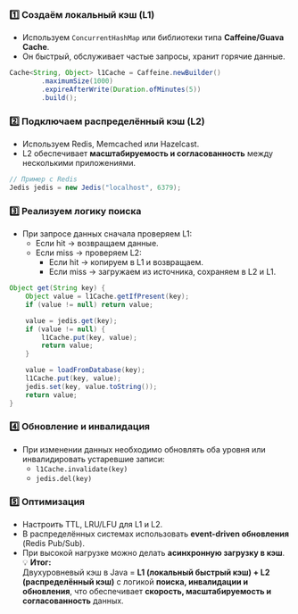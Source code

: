 ### 1️⃣ **Создаём локальный кэш (L1)**
- Используем `ConcurrentHashMap` или библиотеки типа **Caffeine/Guava Cache**.
- Он быстрый, обслуживает частые запросы, хранит горячие данные.

```java
Cache<String, Object> l1Cache = Caffeine.newBuilder()
        .maximumSize(1000)
        .expireAfterWrite(Duration.ofMinutes(5))
        .build();
```
### 2️⃣ **Подключаем распределённый кэш (L2)**
- Используем Redis, Memcached или Hazelcast.
- L2 обеспечивает **масштабируемость и согласованность** между несколькими приложениями.
```java
// Пример с Redis
Jedis jedis = new Jedis("localhost", 6379);
```
### 3️⃣ **Реализуем логику поиска**
- При запросе данных сначала проверяем L1:
    - Если hit → возвращаем данные.
    - Если miss → проверяем L2:
        - Если hit → копируем в L1 и возвращаем.
        - Если miss → загружаем из источника, сохраняем в L2 и L1.
```java
Object get(String key) {
    Object value = l1Cache.getIfPresent(key);
    if (value != null) return value;

    value = jedis.get(key);
    if (value != null) {
        l1Cache.put(key, value);
        return value;
    }

    value = loadFromDatabase(key);
    l1Cache.put(key, value);
    jedis.set(key, value.toString());
    return value;
}
```
### 4️⃣ **Обновление и инвалидация**
- При изменении данных необходимо обновлять оба уровня или инвалидировать устаревшие записи:
    - `l1Cache.invalidate(key)`
    - `jedis.del(key)`
### 5️⃣ **Оптимизация**
- Настроить TTL, LRU/LFU для L1 и L2.
- В распределённых системах использовать **event-driven обновления** (Redis Pub/Sub).
- При высокой нагрузке можно делать **асинхронную загрузку в кэш**.
💡 **Итог:**  
Двухуровневый кэш в Java = **L1 (локальный быстрый кэш) + L2 (распределённый кэш)** с логикой **поиска, инвалидации и обновления**, что обеспечивает **скорость, масштабируемость и согласованность** данных.
